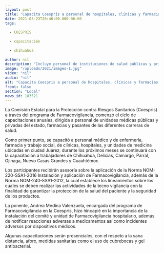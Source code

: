 ```yaml
---
layout: post
title: "Capacita Coespris a personal de hospitales, clínicas y farmacias en farmacovigilancia"
date: 2021-03-23T20:46:00.000-06:00
tags:
  
  - COESPRIS
  
  - capacitación
  
  - chihuahua
  
author: nil
description: "Incluye personal de instituciones de salud públicas y privadas; impartirá talleres presenciales y virtuales"
image: "/uploads/2021/images-1.jpg"
video: "nil"
audio: "nil"
alt: "Capacita Coespris a personal de hospitales, clínicas y farmacias en farmacovigilancia"
front: false
section: "Local"
news_id: 183521
---
```


La Comisión Estatal para la Protección contra Riesgos Sanitarios (Coespris) a través del programa de Farmacovigilancia, comenzó el ciclo de capacitaciones anuales, dirigida a personal de unidades médicas públicas y privadas del estado, farmacias y pasantes de las diferentes carreras de salud.

Como primer punto, se capacitó a personal médico y de enfermería,  farmacia  y trabajo social,  de clínicas, hospitales, y unidades de medicina ubicadas en ciudad Juárez;  durante los próximos meses se continuará con la capacitación a trabajadores de Chihuahua, Delicias, Camargo, Parral, Ojinaga, Nuevo Casas Grandes y Cuauhtémoc.

Los participantes recibirán asesoría sobre la aplicación de la Norma NOM-220-SSA1-2016 Instalación y aplicación de Farmacovigilancia, además de la Norma NOM-240-SSA1-2012, la cual establece los lineamientos sobre los cuales se deben realizar las actividades de la tecno vigilancia con la finalidad de garantizar la protección de la salud del paciente y la seguridad de los productos.

La ponente, Andrea Medina Valenzuela, encargada del programa de Farmacovigilancia en la Coespris, hizo hincapié en la importancia de la instalación del comité y unidad de Farmacovigilancia hospitalario, además de notificar reacciones adversas a medicamentos así como incidentes adversos por dispositivos médicos.

Algunas capacitaciones serán presenciales, con el respeto a la sana distancia, aforo, medidas sanitarias como el uso de cubrebocas y  gel antibacterial.